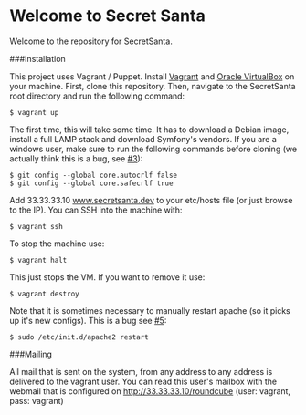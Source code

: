 Welcome to Secret Santa
=======================

Welcome to the repository for SecretSanta.

###Installation

This project uses Vagrant / Puppet. Install [Vagrant](http://downloads.vagrantup.com/) and [Oracle VirtualBox](https://www.virtualbox.org/wiki/Downloads)
on your machine. First, clone this repository. Then, navigate to the SecretSanta root directory and run the following command:

    $ vagrant up

The first time, this will take some time. It has to download a Debian image, install a full LAMP stack and download Symfony's vendors.
If you are a windows user, make sure to run the following commands before cloning (we actually think this is a bug, see [#3](https://github.com/tvlooy/SecretSanta/issues/3)):

    $ git config --global core.autocrlf false
    $ git config --global core.safecrlf true

Add 33.33.33.10 www.secretsanta.dev to your etc/hosts file (or just browse to the IP). You can SSH into the machine with:

    $ vagrant ssh

To stop the machine use:

    $ vagrant halt

This just stops the VM. If you want to remove it use:

    $ vagrant destroy

Note that it is sometimes necessary to manually restart apache (so it picks up it's new configs). This is a bug see [#5](https://github.com/tvlooy/SecretSanta/issues/5):

    $ sudo /etc/init.d/apache2 restart

###Mailing

All mail that is sent on the system, from any address to any address is delivered to the vagrant user. You can read this user's mailbox with the webmail that is configured on http://33.33.33.10/roundcube (user: vagrant, pass: vagrant)
